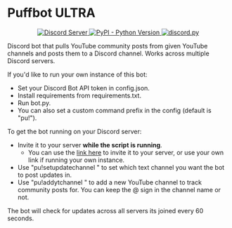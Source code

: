 # Puffbot ULTRA
<p align="center">
  <a href="https://discord.com/oauth2/authorize?client_id=1270867215062667334">
    <img src="https://img.shields.io/badge/invite%20me!-%235865F2?logo=discord&logoColor=%23FFFFFF" alt="Discord Server">
  </a>
  <a href="https://www.python.org/downloads/">
    <img alt="PyPI - Python Version" src="https://img.shields.io/badge/python-%203.10%20%7C%203.11-blue">
  </a>
  <a href="https://github.com/Rapptz/discord.py/">
     <img src="https://img.shields.io/badge/discord-py-blue.svg" alt="discord.py">
  </a>
</p>
Discord bot that pulls YouTube community posts from given YouTube channels and posts them to a Discord channel. Works across multiple Discord servers.

If you'd like to run your own instance of this bot:
- Set your Discord Bot API token in config.json.
- Install requirements from requirements.txt.
- Run bot.py.
- You can also set a custom command prefix in the config (default is "pu!").

To get the bot running on your Discord server:
- Invite it to your server <b>while the script is running</b>.
  - You can use the <a href="https://discord.com/oauth2/authorize?client_id=1270867215062667334">link here</a> to invite it to your server, or use your own link if running your own instance.
- Use "pu!setupdatechannel <Discord channel ID>" to set which text channel you want the bot to post updates in.
- Use "pu!addytchannel <YouTube channel name>" to add a new YouTube channel to track community posts for. You can keep the @ sign in the channel name or not.
  
The bot will check for updates across all servers its joined every 60 seconds.
